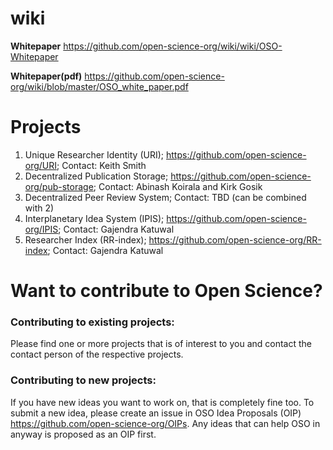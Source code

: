 # wiki
**Whitepaper** https://github.com/open-science-org/wiki/wiki/OSO-Whitepaper

**Whitepaper(pdf)** https://github.com/open-science-org/wiki/blob/master/OSO_white_paper.pdf


# Projects
1. Unique Researcher Identity (URI); https://github.com/open-science-org/URI; Contact: Keith Smith
2. Decentralized Publication Storage; https://github.com/open-science-org/pub-storage; Contact: Abinash Koirala and Kirk Gosik
3. Decentralized Peer Review System; Contact: TBD (can be combined with 2)
4. Interplanetary Idea System (IPIS); https://github.com/open-science-org/IPIS; Contact: Gajendra Katuwal
5. Researcher Index (RR-index); https://github.com/open-science-org/RR-index; Contact: Gajendra Katuwal

# Want to contribute to Open Science?
### Contributing to existing projects: 
Please find one or more projects that is of interest to you and contact the contact person of the respective projects.

### Contributing to new projects: 
If you have new ideas you want to work on, that is completely fine too. To submit a new idea, please create an issue in OSO Idea Proposals (OIP) https://github.com/open-science-org/OIPs. Any ideas that can help OSO in anyway is proposed as an OIP first.


